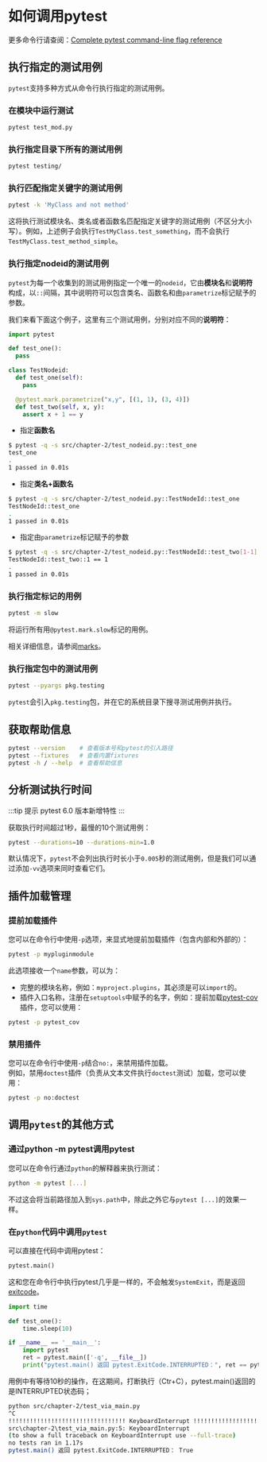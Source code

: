 # 如何调用pytest
更多命令行请查阅：[Complete pytest command-line flag reference](https://docs.pytest.org/en/7.3.x/reference/reference.html#command-line-flags)

## 执行指定的测试用例
`pytest`支持多种方式从命令行执行指定的测试用例。

### 在模块中运行测试
```bash
pytest test_mod.py
```

### 执行指定目录下所有的测试用例
```bash
pytest testing/
```

### 执行匹配指定关键字的测试用例
```bash
pytest -k 'MyClass and not method'
```

这将执行测试模块名、类名或者函数名匹配指定关键字的测试用例（不区分大小写）。例如，上述例子会执行`TestMyClass.test_something`，而不会执行`TestMyClass.test_method_simple`。

### 执行指定nodeid的测试用例
`pytest`为每一个收集到的测试用例指定一个唯一的`nodeid`，它由**模块名**和**说明符**构成，以`::`间隔，其中说明符可以包含类名、函数名和由`parametrize`标记赋予的参数。

我们来看下面这个例子，这里有三个测试用例，分别对应不同的**说明符**：
```python title="src/chapter-2/test_nodeid.py"
import pytest

def test_one():
  pass

class TestNodeid:
  def test_one(self):
    pass

  @pytest.mark.parametrize("x,y", [(1, 1), (3, 4)])
  def test_two(self, x, y):
    assert x + 1 == y
```

* 指定**函数名**
```bash
$ pytest -q -s src/chapter-2/test_nodeid.py::test_one
test_one
.
1 passed in 0.01s
```

* 指定**类名+函数名**
```bash
$ pytest -q -s src/chapter-2/test_nodeid.py::TestNodeId::test_one
TestNodeId::test_one
.
1 passed in 0.01s
```

* 指定由`parametrize`标记赋予的参数
```bash
$ pytest -q -s src/chapter-2/test_nodeid.py::TestNodeId::test_two[1-1]
TestNodeId::test_two::1 == 1
.
1 passed in 0.01s
```

### 执行指定标记的用例
```bash
pytest -m slow
```
将运行所有用`@pytest.mark.slow`标记的用例。

相关详细信息，请参阅[marks](https://docs.pytest.org/en/7.3.x/how-to/mark.html#mark)。

### 执行指定包中的测试用例
```bash
pytest --pyargs pkg.testing
```
`pytest`会引入`pkg.testing`包，并在它的系统目录下搜寻测试用例并执行。

## 获取帮助信息
```bash
pytest --version    # 查看版本号和pytest的引入路径
pytest --fixtures   # 查看内置fixtures
pytest -h / --help  # 查看帮助信息
```

## 分析测试执行时间
:::tip 提示
pytest 6.0 版本新增特性
:::

获取执行时间超过1秒，最慢的10个测试用例：
```bash
pytest --durations=10 --durations-min=1.0
```
默认情况下，`pytest`不会列出执行时长小于`0.005`秒的测试用例，但是我们可以通过添加`-vv`选项来同时查看它们。

## 插件加载管理
### 提前加载插件
您可以在命令行中使用`-p`选项，来显式地提前加载插件（包含内部和外部的）：
```bash
pytest -p mypluginmodule
```
此选项接收一个`name`参数，可以为：
  - 完整的模块名称，例如：`myproject.plugins`，其必须是可以`import`的。
  - 插件入口名称，注册在`setuptools`中赋予的名字，例如：提前加载[pytest-cov](https://pypi.org/project/pytest-cov/)插件，您可以使用：
```bash
pytest -p pytest_cov
```
### 禁用插件
您可以在命令行中使用`-p`结合`no:`，来禁用插件加载。  
例如，禁用`doctest`插件（负责从文本文件执行`doctest`测试）加载，您可以使用：
```bash
pytest -p no:doctest
```

## 调用`pytest`的其他方式
### 通过python -m pytest调用pytest
您可以在命令行通过`python`的解释器来执行测试：
```bash
python -m pytest [...]
```
不过这会将当前路径加入到`sys.path`中，除此之外它与`pytest [...]`的效果一样。

### 在`python`代码中调用`pytest`
可以直接在代码中调用pytest：
```python
pytest.main()
```
这和您在命令行中执行pytest几乎是一样的，不会触发`SystemExit`，而是返回[exitcode](https://docs.pytest.org/en/7.3.x/reference/exit-codes.html#exit-codes)。

```python title="src/chapter-2/test_via_main.py"
import time

def test_one():
    time.sleep(10)

if __name__ == '__main__':
    import pytest
    ret = pytest.main(['-q', __file__])
    print("pytest.main() 返回 pytest.ExitCode.INTERRUPTED：", ret == pytest.ExitCode.INTERRUPTED)
```
用例中有等待10秒的操作，在这期间，打断执行（Ctr+C），pytest.main()返回的是INTERRUPTED状态码；
```bash
python src/chapter-2/test_via_main.py
^C
!!!!!!!!!!!!!!!!!!!!!!!!!!!!!!!!! KeyboardInterrupt !!!!!!!!!!!!!!!!!!!!!!!!!!!!!!!!!!
src\chapter-2\test_via_main.py:5: KeyboardInterrupt
(to show a full traceback on KeyboardInterrupt use --full-trace)
no tests ran in 1.17s
pytest.main() 返回 pytest.ExitCode.INTERRUPTED： True
```

